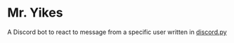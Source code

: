 # Mr. Yikes

A Discord bot to react to message from a specific user written in [discord.py](https://github.com/Rapptz/discord.py)

